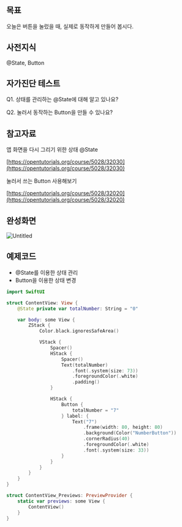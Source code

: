 ## 목표

오늘은 버튼을 눌렀을 때, 실제로 동작하게 만들어 봅시다.

## 사전지식

@State, Button

## 자가진단 테스트

Q1. 상태를 관리하는 @State에 대해 알고 있나요?

Q2. 눌러서 동작하는 Button을 만들 수 있나요?

## 참고자료

앱 화면을 다시 그리기 위한 상태 @State

[https://opentutorials.org/course/5028/32030](https://opentutorials.org/course/5028/32030)

눌러서 쓰는 Button 사용해보기

[https://opentutorials.org/course/5028/32020](https://opentutorials.org/course/5028/32020)

## 완성화면

![Untitled](./images/%232%20%EB%B2%84%ED%8A%BC%20%EB%8F%99%EC%9E%91%ED%95%98%EA%B2%8C%20%ED%95%98%EA%B8%B0/image1.png)

## 예제코드

- @State를 이용한 상태 관리
- Button을 이용한 상태 변경

```swift
import SwiftUI

struct ContentView: View {
	@State private var totalNumber: String = "0"

	var body: some View {
		ZStack {
			Color.black.ignoresSafeArea()

			VStack {
				Spacer()
				HStack {
					Spacer()
					Text(totalNumber)
						.font(.system(size: 73))
						.foregroundColor(.white)
						.padding()
				}

				HStack {
					Button {
						totalNumber = "7"
					} label: {
						Text("7")
							.frame(width: 80, height: 80)
							.background(Color("NumberButton"))
							.cornerRadius(40)
							.foregroundColor(.white)
							.font(.system(size: 33))
					}
				}
			}
		}
	}
}

struct ContentView_Previews: PreviewProvider {
	static var previews: some View {
		ContentView()
	}
}
```

